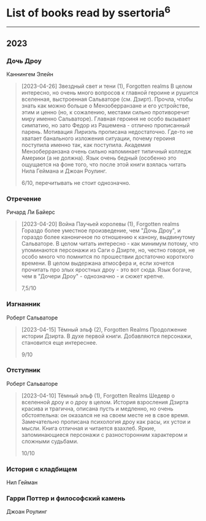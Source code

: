 # List of books read by ssertoria<sup>6</sup>
---

## 2023

### Дочь Дроу
Каннингем Элейн
> [2023-04-26] Звездный свет и тени (1), Forgotten realms
> В целом интересно, но очень много вопросов к главной героине и рушится вселенная, выстроенная Сальваторе (см. Дзирт). Прочла, чтобы знать как можно больше о Мензоберранзане и его устройстве, этим и ценно (но, к сожалению, местами сильно противоречит миру именно Сальваторе). Главная героиня не особо вызывает симпатию, но зато Федор из Рашемена - отлично прописанный парень. Мотивация Лириэль прописана недостаточно. Где-то не хватает банального изложения ситуации, почему героиня поступила именно так, как поступила.
> Академия Мензоберранзана очень сильно напоминает типичный колледж Америки (а не должна).
> Язык очень бедный (особенно это ощущается на фоне того, что после этой книги взялась читать Нила Геймана и Джоан Роулинг.
> 
> 6/10, перечитывать не стоит однозначно.


### Отречение
Ричард Ли Байерс
> [2023-04-20] Война Паучьей королевы (1), Forgotten realms
> Гораздо более уместное произведение, чем "Дочь Дроу", и гораздо более каноничное по отношению к канону, выдвинутому Сальваторе.
> В целом читать интересно - как минимум потому, что упоминаются персонажи из Саги о Дзирте, но, честно говоря, не особо много что помнится по прошествии достаточно короткого времени. В целом выдержана атмосфера и, если хочется прочитать про злых яростных дроу - это вот сюда.
> Язык богаче, чем в "Дочери Дроу" - однозначно - и сюжет крепче.
> 
> 7,5/10


### Изгнанник
Роберт Сальваторе
> [2023-04-15] Тёмный эльф (2), Forgotten Realms
> Продолжение истории Дзирта. В духе первой книги. Добавляются персонажи, становится еще интереснее.
> 
> 9/10


### Отступник
Роберт Сальваторе
> [2023-04-10] Тёмный эльф (1), Forgotten Realms
> Шедевр о вселенной дроу и о дроу в целом. История взросления Дзирта красива и трагична, описана пусть и медленно, но очень обстоятельна: он оказался не на своем месте не в свое время. Замечательно прописана психология дроу как расы, их устои и мысли. Книга отличная и читается взахлеб.
> Яркие, запоминающиеся персонажи с разносторонним характером и сложными судьбами.
> 
> 10/10


### История с кладбищем
Нил Гейман


### Гарри Поттер и философский камень
Джоан Роулинг




